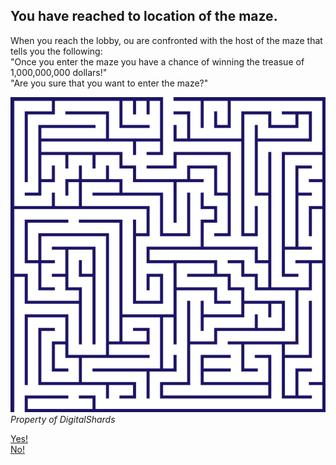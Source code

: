 ## You have reached to location of the maze.
When you reach the lobby, ou are confronted with the host of the maze that tells you the following:   
"Once you enter the maze you have a chance of winning the treasue of 1,000,000,000 dollars!"   
"Are you sure that you want to enter the maze?"   

![Maze](../images/maze.png)
_Property of DigitalShards_
  
[Yes!](enter-maze.md)   
[No!](enter-maze-no.md)